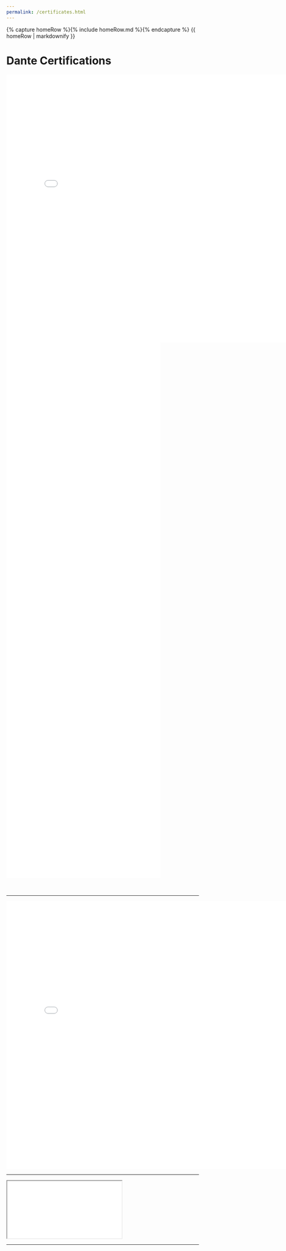 ```yaml
---
permalink: /certificates.html
---
```


<body>
    {% capture homeRow %}{% include homeRow.md %}{% endcapture %}
    {{ homeRow | markdownify }}
</body>

# Dante Certifications

<embed src="scottensound.com/assets/pdfs/lvl1.pdf" width="800px" height="700px" ></embed>
<embed src="/pdfs/lvl2.pdf" width="80%" height="700px" />
<embed src="/pdfs/lvl3.pdf" width="80%" height="700px" />

<br>

---

<embed src="assets/pdfs/lvl2.pdf" width="800" height="700" type="application/pdf"></embed>


---

<iframe src="/assets/pdfs/lvl1.pdf">
</iframe>


---

<a src="assets/pdfs/lvl1.pdf"></a>